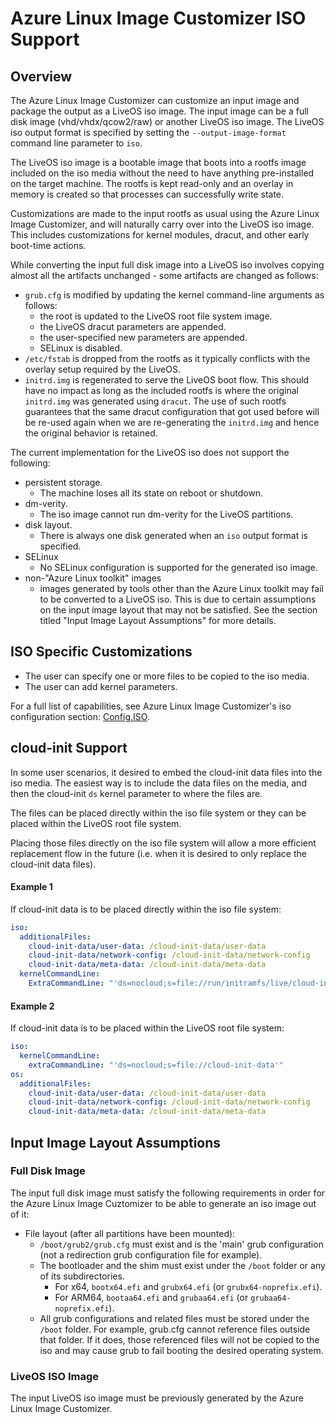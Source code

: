 # Azure Linux Image Customizer ISO Support

## Overview

The Azure Linux Image Customizer can customize an input image and package the
output as a LiveOS iso image. The input image can be a full disk image
(vhd/vhdx/qcow2/raw) or another LiveOS iso image. The LiveOS iso output format
is specified by setting the `--output-image-format` command line parameter to
`iso`.

The LiveOS iso image is a bootable image that boots into a rootfs image
included on the iso media without the need to have anything pre-installed
on the target machine. The rootfs is kept read-only and an overlay in memory
is created so that processes can successfully write state.

Customizations are made to the input rootfs as usual using the Azure Linux
Image Customizer, and will naturally carry over into the LiveOS iso image.
This includes customizations for kernel modules, dracut, and other early
boot-time actions.

While converting the input full disk image into a LiveOS iso involves copying
almost all the artifacts unchanged - some artifacts are changed as follows:
- `grub.cfg` is modified by updating the kernel command-line arguments as
  follows:
  - the root is updated to the LiveOS root file system image.
  - the LiveOS dracut parameters are appended.
  - the user-specified new parameters are appended.
  - SELinux is disabled.
- `/etc/fstab` is dropped from the rootfs as it typically conflicts with the
  overlay setup required by the LiveOS.
- `initrd.img` is regenerated to serve the LiveOS boot flow. This should have
  no impact as long as the included rootfs is where the original `initrd.img`
  was generated using `dracut`. The use of such rootfs guarantees that the same
  dracut configuration that got used before will be re-used again when we are
  re-generating the `initrd.img` and hence the original behavior is retained.

The current implementation for the LiveOS iso does not support the following:
- persistent storage.
  - The machine loses all its state on reboot or shutdown.
- dm-verity.
  - The iso image cannot run dm-verity for the LiveOS partitions.
- disk layout.
  - There is always one disk generated when an `iso` output format is
    specified.
- SELinux
  - No SELinux configuration is supported for the generated iso image.
- non-"Azure Linux toolkit" images
  - images generated by tools other than the Azure Linux toolkit may fail to be
    converted to a LiveOS iso. This is due to certain assumptions on the input
    image layout that may not be satisfied. See the section titled "Input Image
    Layout Assumptions" for more details.

## ISO Specific Customizations

- The user can specify one or more files to be copied to the iso media.
- The user can add kernel parameters.

For a full list of capabilities, see Azure Linux Image Customizer's iso
configuration section: [Config.ISO](./configuration.md#iso-type).

## cloud-init Support

In some user scenarios, it desired to embed the cloud-init data files into the
iso media. The easiest way is to include the data files on the media, and then
the cloud-init `ds` kernel parameter to where the files are.

The files can be placed directly within the iso file system or they can be
placed within the LiveOS root file system.

Placing those files directly on the iso file system will allow a more efficient
replacement flow in the future (i.e. when it is desired to only replace the
cloud-init data files).

#### Example 1

If cloud-init data is to be placed directly within the iso file system:

```yaml
iso:
  additionalFiles:
    cloud-init-data/user-data: /cloud-init-data/user-data
    cloud-init-data/network-config: /cloud-init-data/network-config
    cloud-init-data/meta-data: /cloud-init-data/meta-data
  kernelCommandLine:
    ExtraCommandLine: "'ds=nocloud;s=file://run/initramfs/live/cloud-init-data'"
```

#### Example 2

If cloud-init data is to be placed within the LiveOS root file system:

```yaml
iso:
  kernelCommandLine:
    extraCommandLine: "'ds=nocloud;s=file://cloud-init-data'"
os:
  additionalFiles:
    cloud-init-data/user-data: /cloud-init-data/user-data
    cloud-init-data/network-config: /cloud-init-data/network-config
    cloud-init-data/meta-data: /cloud-init-data/meta-data
```

## Input Image Layout Assumptions

### Full Disk Image

The input full disk image must satisfy the following requirements in order for
the Azure Linux Image Cuztomizer to be able to generate an iso image out of it:
- File layout (after all partitions have been mounted):
  - `/boot/grub2/grub.cfg` must exist and is the 'main' grub configuration (not
    a redirection grub configuration file for example).
  - The bootloader and the shim must exist under the `/boot` folder or any of
    its subdirectories.
    - For x64, `bootx64.efi` and `grubx64.efi` (or `grubx64-noprefix.efi`).
    - For ARM64, `bootaa64.efi` and `grubaa64.efi` (or `grubaa64-noprefix.efi`).
  - All grub configurations and related files must be stored under the `/boot`
    folder. For example, grub.cfg cannot reference files outside that folder.
    If it does, those referenced files will not be copied to the iso and may
    cause grub to fail booting the desired operating system.

### LiveOS ISO Image

The input LiveOS iso image must be previously generated by the Azure Linux Image
Customizer.
